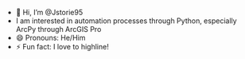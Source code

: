 - 👋 Hi, I’m @Jstorie95
- I am interested in automation processes through Python, especially ArcPy through ArcGIS Pro
- 😄 Pronouns: He/Him
- ⚡ Fun fact: I love to highline!
